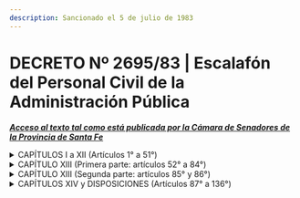 ```yaml
---
description: Sancionado el 5 de julio de 1983
---
```


# DECRETO Nº 2695/83 | Escalafón del Personal Civil de la Administración Pública

[_**Acceso al texto tal como está publicada por la Cámara de Senadores de la Provincia de Santa Fe**_](https://drive.google.com/file/d/1g2Jb4ZMIoWw5ae-vooux9SJLeIFLVOFI/view?usp=sharing)

<details>

<summary>CAPÍTULOS  I a XII (Artículos 1° a 51°)</summary>

1. [ÁMBITO Y ESTRUCTURA ESCALAFONARIA (Artículos 1° a 2°)](https://documentos.atesantafe.com.ar/digesto/parte-i-1/decreto-no-2.695-83/decreto-no-2695-83-or-capitulos-i-a-xii#i-ambito-y-estructura-escalafonaria)
2. CONDICIONES GENERALES DE INGRESO (Artículos 3° a 5°)
3. CARRERA ESCALAFONARIA (Artículos 6° a 9°)
4. AGRUPAMIENTO ADMINISTRATIVO (Artículos 10° a 14°)
5. AGRUPAMIENTO PROFESIONAL (Artículos 15° a 17°)
6. AGRUPAMIENTO TÉCNICO (Artículos 18° a 22°)
7. AGRUPAMIENTO HOSPITALARIO – ASISTENCIAL (Artículo 23°)
   * SUBAGRUPAMIENTO HOSPITALARIO (Artículos 24° a 26°)
   * SUBAGRUPAMIENTO ASISTENCIAL (Artículos 27°)
8. AGRUPAMIENTO SISTEMA PROVINCIAL DE INFORMÁTICA (Artículos 28° a 35°)
9. &#x20;AGRUPAMIENTO CULTURAL (Artículos 36° a 40°)
10. AGRUPAMIENTO MANTENIMIENTO Y PRODUCCIÓN (Artículos 41° a 45°)&#x20;
11. AGRUPAMIENTO SERVICIOS GENERALES (Artículos 46° a 50°)

11 bis. AGRUPAMIENTO DE ADMINISTRADORES PROVINCIALES (Artículo 50° bis)

* AGRUPAMIENTO ASISTENTES ESCOLARES
* AGRUPAMIENTO ASISTENTES DE JUSTICIA PENAL JUVENIL
* AGRUPAMIENTO ASISTENCIAL COMUNITARIO

12\. CAMBIO DE AGRUPAMIENTO (Artículo 51°)

</details>

<details>

<summary>CAPÍTULO XIII (Primera parte: artículos 52° a 84°)</summary>

13\. RETRIBUCIONES (Artículos 52° a 84°)

</details>

<details>

<summary>CAPÍTULO XIII (Segunda parte: artículos 85° y 86°)</summary>

13\. RETRIBUCIONES (Artículos 85° y 86°)

</details>

<details>

<summary>CAPÍTULOS XIV y DISPOSICIONES (Artículos 87° a 136°)</summary>

14\. RÉGIMEN DE CONCURSOS (Artículos 87° a 116°)

DISPOSICIONES GENERALES (Artículos 117° a 124°)

DISPOSICIONES TRANSITORIAS (Artículos 125° a 136°)

</details>
